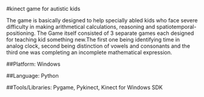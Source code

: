 #kinect game for autistic kids

The game is basically designed to help specially abled kids who face severe difficulty in making arithmetical calculations, reasoning and spatiotemporal-positioning. The Game itself consisted of 3 separate games each designed for teaching kid something new.The first one being identifying time in analog clock, second being distinction of vowels and consonants and the third one was completing an incomplete mathematical expression.

##Platform: 
Windows

##Language: 
Python

##Tools/Libraries: 
Pygame, Pykinect, Kinect for Windows SDK 

